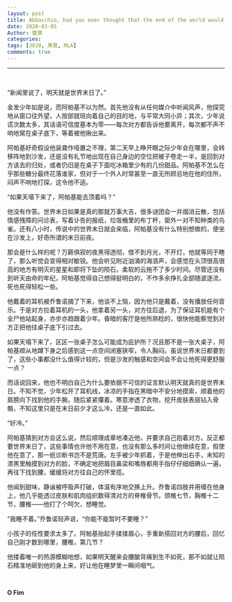 ```yaml
---
layout: post
title: Abbacchio, had you ever thought that the end of the world would come on 00.4.08?（Leone Abbacchio/ Giorno Giovanna）
date: 2020-03-05
Author: 壹澗
categories: 
tags: [JOJO, 茶茸, MLA]
comments: true
--- 
```


***

<br/>

“新闻里说了，明天就是世界末日了。”

金发少年如是说，而阿帕基不以为然。首先他没有从任何媒介中听闻风声，他探究地从窗口往外望，人按部就班向着自己的目的地，与平常大同小异；其次，少年说谎次数太多，其话语可信度基本为零——每次对方都告诉他要离开，每次都不声不响地窝在桌子底下，等着被他揪出来。

阿帕基好奇假设他装聋作哑置之不理，第二天早上睁开眼之际少年会在哪里，会转移阵地到沙发，还是没有礼节地出现在自己身边的空位把被子卷走一半，是回到对方该去的归处，或者仍旧是在桌子下面吃冰箱里少有的几份甜品。阿帕基不怎么在乎那些糖分最终花落谁家，但对于一个外人时常甚至一直无所顾忌地在他的住所，闷声不响地打探，这令他不适。

“如果天塌下来了，阿帕基能去顶着吗？”

他没有作答。世界末日如果是真的那就万事大吉，很多谜团会一并烟消云散，包括情感残障的问诊表，写着讣告的报纸，垃圾桶里的布丁杯，窗外一对不知种类的鸟雀。还有八小时，传说中的世界末日就会来临，阿帕基没有什么特别想做的，便坐在沙发上，好奇所谓的末日前夜。

那会是什么样的呢？万籁俱寂的夜黑得透彻，借不到月光，不开灯，他就等同于瞎了，那么听觉会变得相对敏锐。他会听见附近汹涌的海浪声，会感觉在头顶很高很高的地方有明灭的星星和即将下坠的陨石，柔软的云拖不了多少时间。尽管还没有到听天由命的年纪，阿帕基觉得自己想得挺明白的，不作多余挣扎全部随波逐流，死也死得轻松一些。

他戴着的耳机被乔鲁诺摘了下来，他谈不上恼，因为他只是戴着，没有播放任何音乐。于是对方拉着耳机的一头，他拿着另一头，对方往后退，为了保证耳机能有个全尸他站起身，亦步亦趋跟着少年。昏暗的客厅是他所熟稔的，很快他能察觉到对方正把他往桌子底下引过去。

如果天塌下来了，区区一张桌子怎么可能成为庇护所？况且那不是一张大桌子，阿帕基顺从地蹲下身之后感到这一点空间闭塞狭窄，令人胸闷。虽说世界末日都要到了，这些小事都没什么值得计较的，但是沙发的触感和空间会不会让他死得更舒服一点？

而话说回来，他也不明白自己为什么要依据不可信的证言默认明天就真的是世界末日。不知不觉，少年松开了耳机线，冰凉的手指在黑暗中不安分地摸索，顺着他的肩膀向下找到他的手腕，随后紧紧攥着。寒意渗透了衣物，挖开皮肤表层钻入骨骼，不知这里只是在末日前夕才这么冷，还是一直如此。

“好冷。”

阿帕基猜到对方会这么说，然后顺理成章地凑近他，并要求自己抱着对方。反正都要世界末日了，这些事情也许他不用在意，也没有那么多时间让他继续在意，假使他在意了，那一纸诊断书岂不是荒唐。左手被少年抓着，于是他伸出右手，未知的漆黑里触摸到对方的脸，不确定地把眉目鼻梁和嘴唇都用手指仔仔细细确认一遍，再往下找到腰，缓缓将对方往自己的怀里揽。

他闻到甜味，静谧被呼吸声打破，体温有序地交换上升。乔鲁诺四肢并用缠在他身上，他几乎能透过皮肤和肌肉组织数得清对方的脊椎骨节。颈椎七节，胸椎十二节，腰椎——他打了个呵欠，想睡觉。

“我睡不着。”乔鲁诺轻声说，“你能不能暂时不要睡？”

小孩子的任性要求太多了。阿帕基抬起手揉揉眉心，手重新搭回对方的腰后，回忆自己刚才数到哪里，腰椎，第几节？

他搂着唯一的热源模糊地想，如果明天醒来会腰酸背痛到生不如死，那不如就让陨石精准地砸到他的身上来，好让他在睡梦里一瞬间咽气。

<br/>

**O Fim**
